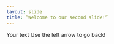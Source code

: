 ```yaml
---
layout: slide
title: ”Welcome to our second slide!”
---
```

Your text 
Use the left arrow to go back!

